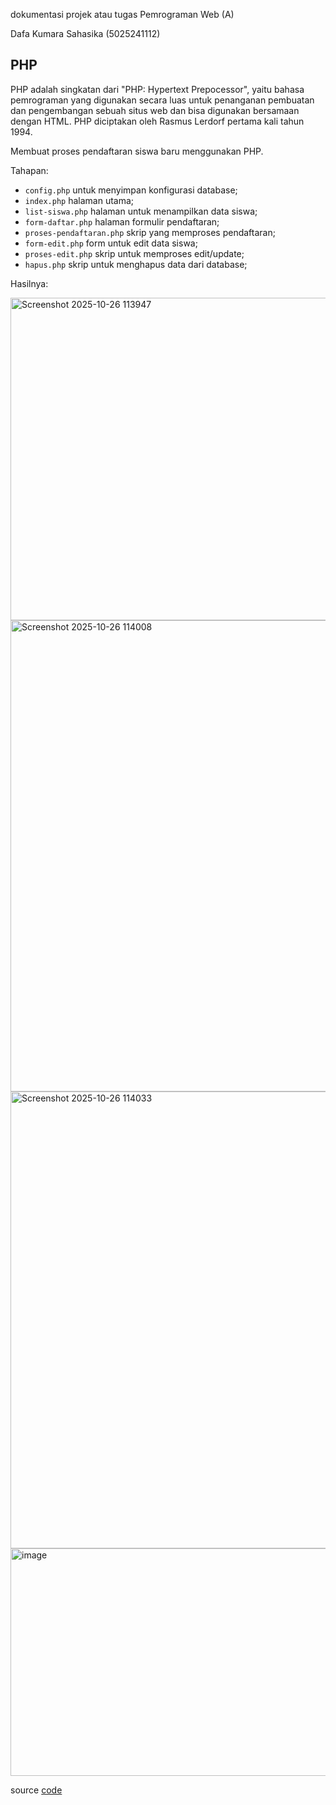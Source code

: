 dokumentasi projek atau tugas Pemrograman Web (A)

Dafa Kumara Sahasika (5025241112)

## PHP

PHP adalah singkatan dari "PHP: Hypertext Prepocessor", 
yaitu bahasa pemrograman yang digunakan secara luas untuk penanganan pembuatan dan pengembangan sebuah situs web dan bisa digunakan bersamaan dengan HTML. 
PHP diciptakan oleh Rasmus Lerdorf pertama kali tahun 1994. 

Membuat proses pendaftaran siswa baru menggunakan PHP.

Tahapan:
- `config.php` untuk menyimpan konfigurasi database;
- `index.php` halaman utama;
- `list-siswa.php` halaman untuk menampilkan data siswa;
- `form-daftar.php` halaman formulir pendaftaran;
- `proses-pendaftaran.php` skrip yang memproses pendaftaran;
- `form-edit.php` form untuk edit data siswa;
- `proses-edit.php` skrip untuk memproses edit/update;
- `hapus.php` skrip untuk menghapus data dari database;

Hasilnya:

<img width="690" height="516" alt="Screenshot 2025-10-26 113947" src="https://github.com/user-attachments/assets/7aaeea26-4133-4e91-be91-dc1385ede053" />
<img width="2770" height="754" alt="Screenshot 2025-10-26 114008" src="https://github.com/user-attachments/assets/e9aefa53-5440-42e2-b12c-c844cf96fa7f" />
<img width="2769" height="731" alt="Screenshot 2025-10-26 114033" src="https://github.com/user-attachments/assets/8cb2a24d-53f1-4ad9-ab80-9fd08107e614" />
<img width="2762" height="364" alt="image" src="https://github.com/user-attachments/assets/a84bbfa5-3231-41ae-8130-65e608ebe35d" />

source [code](pendaftaran-siswa)

